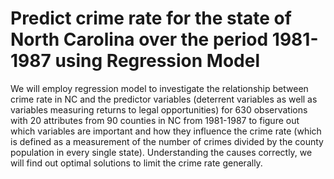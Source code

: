 # Predict crime rate for the state of North Carolina over the period 1981-1987 using Regression Model 

We will employ regression model to investigate the relationship between crime rate in NC and the predictor variables (deterrent variables as well as variables measuring returns to legal opportunities) for 630 observations with 20 attributes from 90 counties in NC from 1981-1987 to figure out which variables are important and how they influence the crime rate (which is defined as a measurement of the number of crimes divided by the county population in every single state). Understanding the causes correctly, we will find out optimal solutions to limit the crime rate generally.
